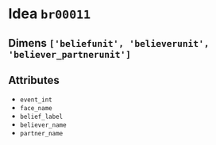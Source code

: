 # Idea `br00011`

## Dimens `['beliefunit', 'believerunit', 'believer_partnerunit']`

## Attributes
- `event_int`
- `face_name`
- `belief_label`
- `believer_name`
- `partner_name`
